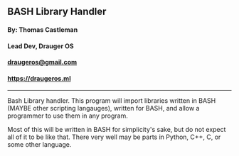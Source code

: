 ## **BASH Library Handler** ##
#### By: Thomas Castleman 
#### Lead Dev, Drauger OS
#### <draugeros@gmail.com>
#### https://draugeros.ml
---
Bash Library handler. This program will import libraries written in BASH (MAYBE other scripting langauges), written for BASH, and allow a programmer to use them in any program.

Most of this will be written in BASH for simplicity's sake, but do not expect all of it to be like that. There very well may be parts in Python, C++, C, or some other language.
